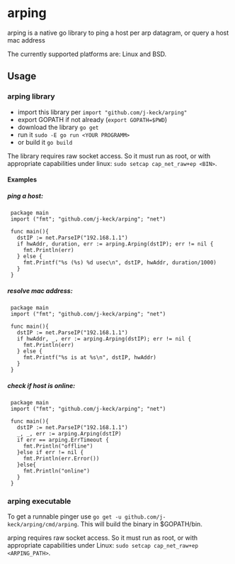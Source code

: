 # arping
  
arping is a native go library to ping a host per arp datagram, or query a host mac address 

The currently supported platforms are: Linux and BSD.
  

## Usage
### arping library

* import this library per `import "github.com/j-keck/arping"`
* export GOPATH if not already (`export GOPATH=$PWD`)
* download the library `go get`
* run it `sudo -E go run <YOUR PROGRAMM>` 
* or build it `go build`


The library requires raw socket access. So it must run as root, or with appropriate capabilities under linux: `sudo setcap cap_net_raw+ep <BIN>`.


#### Examples

##### ping a host:
     package main
     import ("fmt"; "github.com/j-keck/arping"; "net")

     func main(){
       dstIP := net.ParseIP("192.168.1.1")
       if hwAddr, duration, err := arping.Arping(dstIP); err != nil {
         fmt.Println(err)
       } else {
         fmt.Printf("%s (%s) %d usec\n", dstIP, hwAddr, duration/1000)
       }
     }

##### resolve mac address:
     package main
     import ("fmt"; "github.com/j-keck/arping"; "net")

     func main(){  
       dstIP := net.ParseIP("192.168.1.1")
       if hwAddr, _, err := arping.Arping(dstIP); err != nil {
         fmt.Println(err)
       } else {
         fmt.Printf("%s is at %s\n", dstIP, hwAddr)
       }
     }

##### check if host is online:
     package main
     import ("fmt"; "github.com/j-keck/arping"; "net")

     func main(){
       dstIP := net.ParseIP("192.168.1.1")
       _, _, err := arping.Arping(dstIP)
       if err == arping.ErrTimeout {
         fmt.Println("offline")
       }else if err != nil {
         fmt.Println(err.Error())
       }else{
         fmt.Println("online")
       }
     }
  

  
### arping executable
   
To get a runnable pinger use `go get -u github.com/j-keck/arping/cmd/arping`. This will build the binary in $GOPATH/bin.

arping requires raw socket access. So it must run as root, or with appropriate capabilities under Linux: `sudo setcap cap_net_raw+ep <ARPING_PATH>`.

